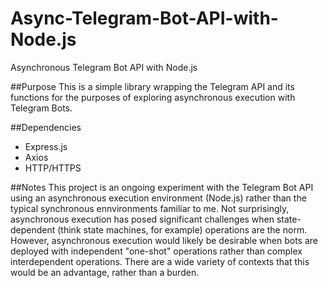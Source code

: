 # Async-Telegram-Bot-API-with-Node.js
Asynchronous Telegram Bot API with Node.js

##Purpose
This is a simple library wrapping the Telegram API and its functions for the purposes of exploring asynchronous execution with Telegram Bots.

##Dependencies
- Express.js
- Axios
- HTTP/HTTPS

##Notes
This project is an ongoing experiment with the Telegram Bot API using an asynchronous execution environment (Node.js) rather than the typical synchronous ennvironments familiar to me. Not surprisingly, asynchronous execution has posed significant challenges when state-dependent (think state machines, for example) operations are the norm. However, asynchronous execution would likely be desirable when bots are deployed with independent "one-shot" operations rather than complex interdependent operations. There are a wide variety of contexts that this would be an advantage, rather than a burden.
